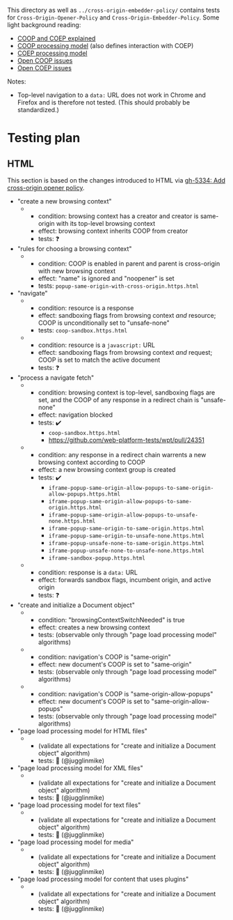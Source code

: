 This directory as well as `../cross-origin-embedder-policy/` contains tests for `Cross-Origin-Opener-Policy` and `Cross-Origin-Embedder-Policy`. Some light background reading:

* [COOP and COEP explained](https://docs.google.com/document/d/1zDlfvfTJ_9e8Jdc8ehuV4zMEu9ySMCiTGMS9y0GU92k/edit)
* [COOP processing model](https://gist.github.com/annevk/6f2dd8c79c77123f39797f6bdac43f3e) (also defines interaction with COEP)
* [COEP processing model](https://mikewest.github.io/corpp/)
* [Open COOP issues](https://github.com/whatwg/html/labels/topic%3A%20cross-origin-opener-policy)
* [Open COEP issues](https://github.com/whatwg/html/labels/topic%3A%20cross-origin-embedder-policy)

Notes:

* Top-level navigation to a `data:` URL does not work in Chrome and Firefox and is therefore not tested. (This should probably be standardized.)

# Testing plan

## HTML

This section is based on the changes introduced to HTML via [gh-5334: Add
cross-origin opener policy](https://github.com/whatwg/html/pull/5334).

- "create a new browsing context"
  - - condition: browsing context has a creator and creator is same-origin with its top-level browsing context
    - effect: browsing context inherits COOP from creator
    - tests: :question:
- "rules for choosing a browsing context"
  - - condition: COOP is enabled in parent and parent is cross-origin with new browsing context
    - effect: "name" is ignored and "noopener" is set
    - tests: `popup-same-origin-with-cross-origin.https.html`
- "navigate"
  - - condition: resource is a response
    - effect: sandboxing flags from browsing context *and* resource; COOP is unconditionally set to "unsafe-none"
    - tests: `coop-sandbox.https.html`
  - - condition: resource is a `javascript:` URL
    - effect: sandboxing flags from browsing context *and* request; COOP is set to match the active document
    - tests: :question:
- "process a navigate fetch"
  - - condition: browsing context is top-level, sandboxing flags are set, and the COOP of any response in a redirect chain is "unsafe-none"
    - effect: navigation blocked
    - tests: :heavy_check_mark:
      - `coop-sandbox.https.html`
      - https://github.com/web-platform-tests/wpt/pull/24351
  - - condition: any response in a redirect chain warrents a new browsing context according to COOP
    - effect: a new browsing context group is created
    - tests: :heavy_check_mark:
      - `iframe-popup-same-origin-allow-popups-to-same-origin-allow-popups.https.html`
      - `iframe-popup-same-origin-allow-popups-to-same-origin.https.html`
      - `iframe-popup-same-origin-allow-popups-to-unsafe-none.https.html`
      - `iframe-popup-same-origin-to-same-origin.https.html`
      - `iframe-popup-same-origin-to-unsafe-none.https.html`
      - `iframe-popup-unsafe-none-to-same-origin.https.html`
      - `iframe-popup-unsafe-none-to-unsafe-none.https.html`
      - `iframe-sandbox-popup.https.html`
  - - condition: response is a `data:` URL
    - effect: forwards sandbox flags, incumbent origin, and active origin
    - tests: :question:
- "create and initialize a Document object"
  - - condition: "browsingContextSwitchNeeded" is true
    - effect: creates a new browsing context
    - tests: (observable only through "page load processing model" algorithms)
  - - condition: navigation's COOP is "same-origin"
    - effect: new document's COOP is set to "same-origin"
    - tests: (observable only through "page load processing model" algorithms)
  - - condition: navigation's COOP is "same-origin-allow-popups"
    - effect: new document's COOP is set to "same-origin-allow-popups"
    - tests: (observable only through "page load processing model" algorithms)
- "page load processing model for HTML files"
  - - (validate all expectations for "create and initialize a Document object" algorithm)
    - tests: :construction: (@jugglinmike)
- "page load processing model for XML files"
  - - (validate all expectations for "create and initialize a Document object" algorithm)
    - tests: :construction: (@jugglinmike)
- "page load processing model for text files"
  - - (validate all expectations for "create and initialize a Document object" algorithm)
    - tests: :construction: (@jugglinmike)
- "page load processing model for media"
  - - (validate all expectations for "create and initialize a Document object" algorithm)
    - tests: :construction: (@jugglinmike)
- "page load processing model for content that uses plugins"
  - - (validate all expectations for "create and initialize a Document object" algorithm)
    - tests: :construction: (@jugglinmike)
